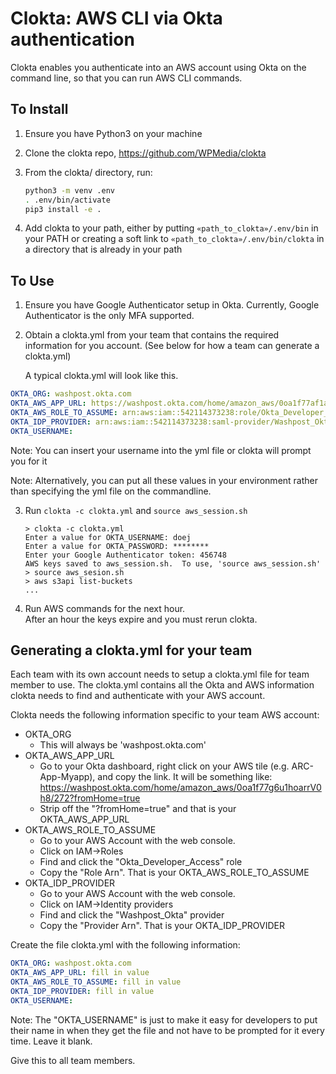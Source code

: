 # Clokta: AWS CLI via Okta authentication

Clokta enables you authenticate into an AWS account using Okta on the command line, so that you can run AWS CLI commands.

## To Install

1. Ensure you have Python3 on your machine

2. Clone the clokta repo, https://github.com/WPMedia/clokta

3. From the clokta/ directory, run:

   ```bash
   python3 -m venv .env
   . .env/bin/activate
   pip3 install -e .
   ```

4. Add clokta to your path, either by putting `«path_to_clokta»/.env/bin` in your PATH or creating a soft link to  `«path_to_clokta»/.env/bin/clokta` in a directory that is already in your path

## To Use

1. Ensure you have Google Authenticator setup in Okta.  Currently, Google Authenticator is the only MFA supported.

2. Obtain a clokta.yml from your team that contains the required information for you account.
   (See below for how a team can generate a clokta.yml)

   A typical clokta.yml will look like this.

```yaml
OKTA_ORG: washpost.okta.com
OKTA_AWS_APP_URL: https://washpost.okta.com/home/amazon_aws/0oa1f77af1aee9wnX0h8/272
OKTA_AWS_ROLE_TO_ASSUME: arn:aws:iam::542114373238:role/Okta_Developer_Access
OKTA_IDP_PROVIDER: arn:aws:iam::542114373238:saml-provider/Washpost_Okta
OKTA_USERNAME:
```

Note: You can insert your username into the yml file or clokta will prompt you for it

Note: Alternatively, you can put all these values in your environment rather than specifying the yml file on the commandline.

3. Run `clokta -c clokta.yml` and `source aws_session.sh`

   ```
   > clokta -c clokta.yml
   Enter a value for OKTA_USERNAME: doej
   Enter a value for OKTA_PASSWORD: ********
   Enter your Google Authenticator token: 456748
   AWS keys saved to aws_session.sh.  To use, 'source aws_session.sh'
   > source aws_sesion.sh
   > aws s3api list-buckets
   ...
   ```

4. Run AWS commands for the next hour.  
   After an hour the keys expire and you must rerun clokta.

## Generating a clokta.yml for your team

Each team with its own account needs to setup a clokta.yml file for team member to use.  The clokta.yml contains all the Okta and AWS information clokta needs to find and authenticate with your AWS account.

Clokta needs the following information specific to your team AWS account:

- OKTA_ORG
  - This will always be 'washpost.okta.com'
- OKTA_AWS_APP_URL
  - Go to your Okta dashboard, right click on your AWS tile (e.g. ARC-App-Myapp), and copy the link.  It will be something like:
    https://washpost.okta.com/home/amazon_aws/0oa1f77g6u1hoarrV0h8/272?fromHome=true
  - Strip off the "?fromHome=true" and that is your OKTA_AWS_APP_URL
- OKTA_AWS_ROLE_TO_ASSUME
  - Go to your AWS Account with the web console.
  - Click on IAM->Roles
  - Find and click the "Okta_Developer_Access" role
  - Copy the "Role Arn".  That is your OKTA_AWS_ROLE_TO_ASSUME
- OKTA_IDP_PROVIDER
  - Go to your AWS Account with the web console.
  - Click on IAM->Identity providers
  - Find and click the "Washpost_Okta" provider
  - Copy the "Provider Arn".  That is your OKTA_IDP_PROVIDER

Create the file clokta.yml with the following information:

```yaml
OKTA_ORG: washpost.okta.com
OKTA_AWS_APP_URL: fill in value
OKTA_AWS_ROLE_TO_ASSUME: fill in value
OKTA_IDP_PROVIDER: fill in value
OKTA_USERNAME:
```

Note: The "OKTA_USERNAME" is just to make it easy for developers to put their name in when they get the file and not have to be prompted for it every time.  Leave it blank.

Give this to all team members.
